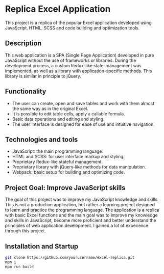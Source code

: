 # Replica Excel Application

This project is a replica of the popular Excel application developed using JavaScript, HTML, SCSS and code building and optimization tools.

## Description

This web application is a SPA (Single Page Application) developed in pure JavaScript without the use of frameworks or libraries. During the development process, a custom Redux-like state-management was implemented, as well as a library with application-specific methods. This library is similar in principle to jQuery.

## Functionality

- The user can create, open and save tables and work with them almost the same way as in the original Excel.
- It is possible to edit table cells, apply a callable formula.
- Basic data operations and editing and styling.
- The user interface is designed for ease of use and intuitive navigation.

## Technologies and tools

- JavaScript: the main programming language.
- HTML and SCSS: for user interface markup and styling.
- Proprietary Redux-like stateful management.
- Proprietary library with jQuery-like methods for data manipulation.
- Webpack: basic setup for building and optimizing code.

## Project Goal: Improve JavaScript skills

The goal of this project was to improve my JavaScript knowledge and skills. This is not a production application, but rather a learning project designed to learn and practice the programming language. The application is a replica with basic Excel functions and the main goal was to improve my knowledge and skills in JavaScript, become more proficient and better understand the principles of web application development. I gained a lot of experience through this project.

## Installation and Startup
```bash
git clone https://github.com/yourusername/excel-replica.git
npm i
npm run build
